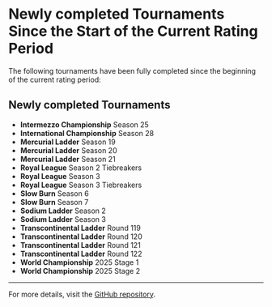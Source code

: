 # Newly completed Tournaments Since the Start of the Current Rating Period

The following tournaments have been fully completed since the beginning of the current rating period:

## Newly completed Tournaments

- **Intermezzo Championship** Season 25
- **International Championship** Season 28
- **Mercurial Ladder** Season 19
- **Mercurial Ladder** Season 20
- **Mercurial Ladder** Season 21
- **Royal League** Season 2 Tiebreakers
- **Royal League** Season 3
- **Royal League** Season 3 Tiebreakers
- **Slow Burn** Season 6
- **Slow Burn** Season 7
- **Sodium Ladder** Season 2
- **Sodium Ladder** Season 3
- **Transcontinental Ladder** Round 119
- **Transcontinental Ladder** Round 120
- **Transcontinental Ladder** Round 121
- **Transcontinental Ladder** Round 122
- **World Championship** 2025 Stage 1
- **World Championship** 2025 Stage 2

---

For more details, visit the [GitHub repository](https://github.com/ausberg/tta_ratings_dev).
